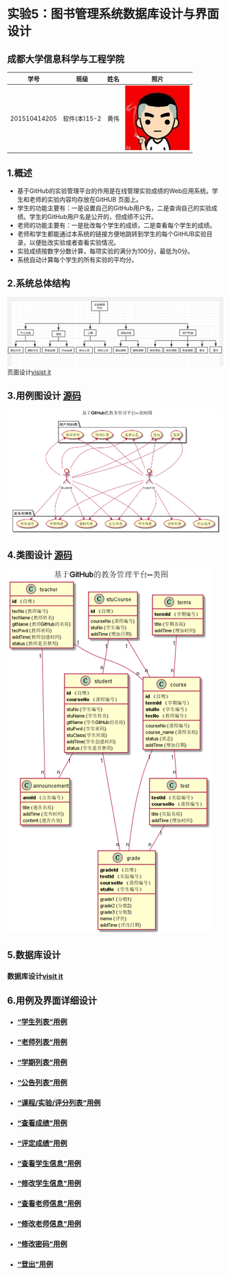 # 实验5：图书管理系统数据库设计与界面设计
## 成都大学信息科学与工程学院
|学号|班级|姓名|照片|
|:-------:|:-------------: | :----------:|:---:|
|201510414205|软件(本)15-2|黄伟|![flow1](../myself.jpg)|
## 1.概述
- 基于GitHub的实验管理平台的作用是在线管理实验成绩的Web应用系统。学生和老师的实验内容均存放在GitHUB
页面上。
- 学生的功能主要有：一是设置自己的GitHub用户名，二是查询自己的实验成绩。学生的GitHub用户名是公开的，但成绩不公开。
- 老师的功能主要有：一是批改每个学生的成绩，二是查看每个学生的成绩。
- 老师和学生都能通过本系统的链接方便地跳转到学生的每个GitHUB实验目录，以便批改实验或者查看实验情况。
- 实验成绩按数字分数计算，每项实验的满分为100分，最低为0分。
- 系统自动计算每个学生的所有实验的平均分。
## 2.系统总体结构
![flow1](./picture/总体设计.png)
页面设计[visist it](./InterfaceDesign/README.md)
## 3.用例图设计 [源码](./code/%E5%9F%BA%E4%BA%8EGitHub%E7%9A%84%E6%95%99%E5%8A%A1%E7%AE%A1%E7%90%86%E5%B9%B3%E5%8F%B0--%E7%94%A8%E4%BE%8B%E5%9B%BE.wsd)
![flow1](./picture/基于GitHub的教务管理平台--用例图.png)
## 4.类图设计 [源码](./code/类图.wsd)
![flow1](./picture/类图.png)
## 5.数据库设计 
### 数据库设计[visit it](./数据库设计.md)
## 6.用例及界面详细设计
- ### [“学生列表”用例](./case/学生列表.md)
- ### [“老师列表”用例](./case/老师列表.md)
- ### [“学期列表”用例](./case/学期列表.md)
- ### [“公告列表”用例](./case/公告列表.md)
- ### [“课程/实验/评分列表”用例](./case/“课程列表”用例.md)
- ### [“查看成绩”用例](./case/“查看成绩”用例.md)
- ### [“评定成绩”用例](./case/“评定成绩”用例.md)
- ### [“查看学生信息”用例](./case/“查看用户信息”用例.md)
- ### [“修改学生信息”用例](./case/“修改用户信息”用例.md)
- ### [“查看老师信息”用例](./case/“查看用户信息”用例.md)
- ### [“修改老师信息”用例](./case/“修改用户信息”用例.md)
- ### [“修改密码”用例](./case/“修改密码”用例.md)
- ### [“登出”用例](./case/“登出”用例.md)

